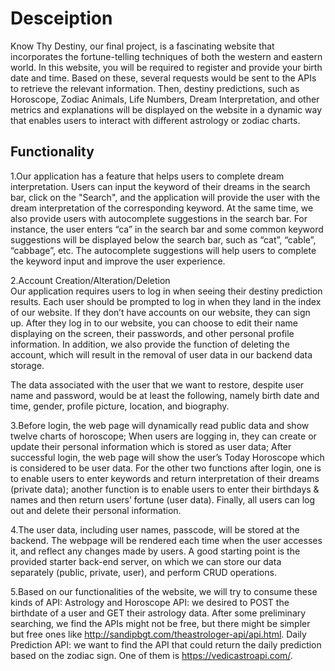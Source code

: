 # Desceiption

Know Thy Destiny, our final project, is a fascinating website that incorporates the fortune-telling techniques of both the western and eastern world. In this website, you will be required to register and provide your birth date and time.  Based on these, several requests would be sent to the APIs to retrieve the relevant information. Then, destiny predictions, such as Horoscope, Zodiac Animals, Life Numbers, Dream Interpretation, and other metrics and explanations will be displayed on the website in a dynamic way that enables users to interact with different astrology or zodiac charts.

## Functionality

1.Our application has a feature that helps users to complete dream interpretation. Users can input the keyword of their dreams in the search bar, click on the "Search", and the application will provide the user with the dream interpretation of the corresponding keyword. At the same time, we also provide users with autocomplete suggestions in the search bar. For instance, the user enters “ca” in the search bar and some common keyword suggestions will be displayed below the search bar, such as “cat”, “cable”, “cabbage”, etc. The autocomplete suggestions will help users to complete the keyword input and improve the user experience.

2.Account Creation/Alteration/Deletion							 
Our application requires users to log in when seeing their destiny prediction results. Each user should be prompted to log in when they land in the index of our website. If they don’t have accounts on our website, they can sign up. After they log in to our website, you can choose to edit their name displaying on the screen, their passwords, and other personal profile information. In addition, we also provide the function of deleting the account, which will result in the removal of user data in our backend data storage.

The data associated with the user that we want to restore, despite user name and password, would be at least the following, namely birth date and time, gender, profile picture, location, and biography. 	

3.Before login, the web page will dynamically read public data and show twelve charts of horoscope; When users are logging in, they can create or update their personal information which is stored as user data; After successful login, the web page will show the user’s Today Horoscope which is considered to be user data. For the other two functions after login, one is to enable users to enter keywords and return interpretation of their dreams (private data); another function is to enable users to enter their birthdays & names and then return users’ fortune (user data). Finally, all users can log out and delete their personal information.

4.The user data, including user names, passcode, will be stored at the backend. The webpage will be rendered each time when the user accesses it, and reflect any changes made by users. A good starting point is the provided starter back-end server, on which we can store our data separately (public, private, user), and perform CRUD operations. 	

5.Based on our functionalities of the website, we will try to consume these kinds of API:
Astrology and Horoscope API: we desired to POST the birthdate of a user and GET their astrology data. After some preliminary searching, we find the APIs might not be free, but there might be simpler but free ones like http://sandipbgt.com/theastrologer-api/api.html.
Daily Prediction API: we want to find the API that could return the daily prediction based on the zodiac sign. One of them is https://vedicastroapi.com/.
